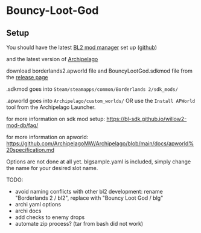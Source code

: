 # Bouncy-Loot-God

## Setup
You should have the latest [BL2 mod manager](https://bl-sdk.github.io/willow2-mod-db/) set up
([github](https://github.com/bl-sdk/willow2-mod-manager))

and the latest version of [Archipelago](https://github.com/ArchipelagoMW/Archipelago/releases)

download borderlands2.apworld file and BouncyLootGod.sdkmod file from the [release page](https://github.com/EdricY/Bouncy-Loot-God/releases)

.sdkmod goes into `Steam/steamapps/common/Borderlands 2/sdk_mods/`

.apworld goes into `Archipelago/custom_worlds/` OR use the `Install APWorld` tool from the Archipelago Launcher.

for more information on sdk mod setup: https://bl-sdk.github.io/willow2-mod-db/faq/

for more information on apworld: https://github.com/ArchipelagoMW/Archipelago/blob/main/docs/apworld%20specification.md

Options are not done at all yet. blgsample.yaml is included, simply change the name for your desired slot name.

TODO:
- avoid naming conflicts with other bl2 development: rename "Borderlands 2 / bl2", replace with "Bouncy Loot God / blg"
- archi yaml options
- archi docs
- add checks to enemy drops
- automate zip process? (tar from bash did not work)
